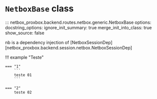 # `NetboxBase` class

::: netbox_proxbox.backend.routes.netbox.generic.NetboxBase
    options:
      docstring_options:
        ignore_init_summary: true
      merge_init_into_class: true
      show_source: false


nb is a dependency injection of [NetboxSessionDep][netbox_proxbox.backend.session.netbox.NetboxSessionDep]

!!! example "Teste"

    === "1"
        ```
        teste 01
        ```

    === "2"
        teste 02